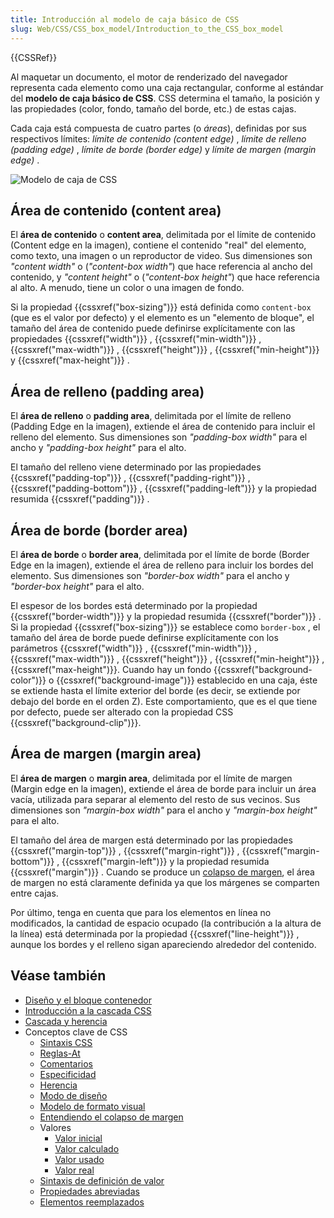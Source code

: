 ```yaml
---
title: Introducción al modelo de caja básico de CSS
slug: Web/CSS/CSS_box_model/Introduction_to_the_CSS_box_model
---
```


{{CSSRef}}

Al maquetar un documento, el motor de renderizado del navegador representa cada elemento como una caja rectangular, conforme al estándar del **modelo de caja básico de CSS**. CSS determina el tamaño, la posición y las propiedades (color, fondo, tamaño del borde, etc.) de estas cajas.

Cada caja está compuesta de cuatro partes (o _áreas_), definidas por sus respectivos límites: _límite de contenido (content edge)_ , _límite de relleno (padding edge)_ , _límite de borde (border edge)_ y _límite de margen (margin edge)_ .

![Modelo de caja de CSS](<boxmodel-(3).png>)

## Área de contenido (content area)

El **área de contenido** o **content area**, delimitada por el límite de contenido (Content edge en la imagen), contiene el contenido "real" del elemento, como texto, una imagen o un reproductor de video. Sus dimensiones son _"content width"_ o (_"content-box width"_) que hace referencia al ancho del contenido, y _"content height"_ o (_"content-box height"_) que hace referencia al alto. A menudo, tiene un color o una imagen de fondo.

Si la propiedad {{cssxref("box-sizing")}} está definida como `content-box` (que es el valor por defecto) y el elemento es un "elemento de bloque", el tamaño del área de contenido puede definirse explícitamente con las propiedades {{cssxref("width")}} , {{cssxref("min-width")}} , {{cssxref("max-width")}} , {{cssxref("height")}} , {{cssxref("min-height")}} y {{cssxref("max-height")}} .

## Área de relleno (padding area)

El **área de relleno** o **padding area**, delimitada por el límite de relleno (Padding Edge en la imagen), extiende el área de contenido para incluir el relleno del elemento. Sus dimensiones son _"padding-box width"_ para el ancho y _"padding-box height"_ para el alto.

El tamaño del relleno viene determinado por las propiedades {{cssxref("padding-top")}} , {{cssxref("padding-right")}} , {{cssxref("padding-bottom")}} , {{cssxref("padding-left")}} y la propiedad resumida {{cssxref("padding")}} .

## Área de borde (border area)

El **área de borde** o **border area**, delimitada por el límite de borde (Border Edge en la imagen), extiende el área de relleno para incluir los bordes del elemento. Sus dimensiones son _"border-box width"_ para el ancho y _"border-box height"_ para el alto.

El espesor de los bordes está determinado por la propiedad {{cssxref("border-width")}} y la propiedad resumida {{cssxref("border")}} . Si la propiedad {{cssxref("box-sizing")}} se establece como `border-box` , el tamaño del área de borde puede definirse explícitamente con los parámetros {{cssxref("width")}} , {{cssxref("min-width")}} , {{cssxref("max-width")}} , {{cssxref("height")}} , {{cssxref("min-height")}} , {{cssxref("max-height")}}. Cuando hay un fondo {{cssxref("background-color")}} o {{cssxref("background-image")}} establecido en una caja, éste se extiende hasta el límite exterior del borde (es decir, se extiende por debajo del borde en el orden Z). Este comportamiento, que es el que tiene por defecto, puede ser alterado con la propiedad CSS {{cssxref("background-clip")}}.

## Área de margen (margin area)

El **área de margen** o **margin area**, delimitada por el límite de margen (Margin edge en la imagen), extiende el área de borde para incluir un área vacía, utilizada para separar al elemento del resto de sus vecinos. Sus dimensiones son _"margin-box width"_ para el ancho y _"margin-box height"_ para el alto.

El tamaño del área de margen está determinado por las propiedades {{cssxref("margin-top")}} , {{cssxref("margin-right")}} , {{cssxref("margin-bottom")}} , {{cssxref("margin-left")}} y la propiedad resumida {{cssxref("margin")}} . Cuando se produce un [colapso de margen](/es/docs/Web/CSS/CSS_box_model/Mastering_margin_collapsing), el área de margen no está claramente definida ya que los márgenes se comparten entre cajas.

Por último, tenga en cuenta que para los elementos en línea no modificados, la cantidad de espacio ocupado (la contribución a la altura de la línea) está determinada por la propiedad {{cssxref("line-height")}} , aunque los bordes y el relleno sigan apareciendo alrededor del contenido.

## Véase también

- [Diseño y el bloque contenedor](/es/docs/Web/CSS/Containing_block)
- [Introducción a la cascada CSS](/es/docs/Web/CSS/Cascade)
- [Cascada y herencia](/es/docs/Learn/CSS/Building_blocks/Cascade_and_inheritance)
- Conceptos clave de CSS
  - [Sintaxis CSS](/es/docs/Web/CSS/Syntax)
  - [Reglas-At](/es/docs/Web/CSS/At-rule)
  - [Comentarios](/es/docs/Web/CSS/Comments)
  - [Especificidad](/es/docs/Web/CSS/Specificity)
  - [Herencia](/es/docs/Web/CSS/Inheritance)
  - [Modo de diseño](/es/docs/Web/CSS/Layout_mode)
  - [Modelo de formato visual](/es/docs/Web/CSS/Visual_formatting_model)
  - [Entendiendo el colapso de margen](/es/docs/Web/CSS/CSS_box_model/Mastering_margin_collapsing)
  - Valores
    - [Valor inicial](/es/docs/Web/CSS/initial_value)
    - [Valor calculado](/es/docs/Web/CSS/computed_value)
    - [Valor usado](/es/docs/Web/CSS/used_value)
    - [Valor real](/es/docs/Web/CSS/actual_value)
  - [Sintaxis de definición de valor](/es/docs/Web/CSS/Value_definition_syntax)
  - [Propiedades abreviadas](/es/docs/Web/CSS/Shorthand_properties)
  - [Elementos reemplazados](/es/docs/Web/CSS/Replaced_element)
